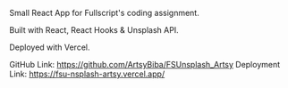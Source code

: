 Small React App for Fullscript's coding assignment.

Built with React, React Hooks & Unsplash API.

Deployed with Vercel. 

GitHub Link: https://github.com/ArtsyBiba/FSUnsplash_Artsy
Deployment Link: https://fsu-nsplash-artsy.vercel.app/ 